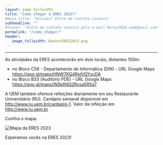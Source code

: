 ```yaml
---
layout: page-fullwidth
title: "Como chegar à ERES 2023?"
#meta_title: "Dúvidas? Entre em contato conosco"
subheadline: ""
#teaser: "Entre em contato conosco pelo e-mail #eres2020.uem@gmail.com"
permalink: "/como_chegar/"
header:
   image_fullwidth: BannerERES2023.png
---
```

<hr>

<p>As atividades da ERES acontecerão em dois locais, distantes 100m:</p>

<ul>
<li> no Bloco C56 - Departamento de Informática (DIN) - URL Google Maps <a href="https://goo.gl/maps/HNW7KQ4RxtVQYycDA" target="_blank">https://goo.gl/maps/HNW7KQ4RxtVQYycDA</a></li>
<li> no Bloco B33 (Auditório PDE) - URL Google Maps <a href="https://goo.gl/maps/iNSk6NQ2Rvsa5R5q7" target="_blank">https://goo.gl/maps/iNSk6NQ2Rvsa5R5q7</a></li>
</ul>

<p>A UEM também oferece refeições diariamente em seu Restaurante Universitário (RU). Cardápio semanal disponível em <a href="http://www.ru.uem.br/cardapio-1" target="_blank">http://www.ru.uem.br/cardapio-1</a>. Valor da refeição em <a href="http://www.ru.uem.br" target="_blank">http://www.ru.uem.br</a></p>



<p>Confira o mapa:</p>
<p><img src="https://eres-sbc-br.github.io/eres2023/images/mapa_eres_uem_2023.png" alt="Mapa da ERES 2023"></p>


<p>Esperamos vocês na ERES 2023!</p>
